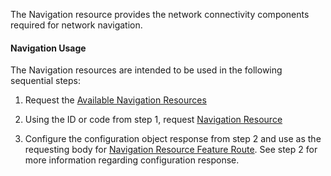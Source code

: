 The Navigation resource provides the network connectivity components required for network navigation.

#### Navigation Usage
The Navigation resources are intended to be used in the following sequential steps:


1) Request the [Available Navigation Resources](./#/Navigation/GET/AvailableNavigationResources)

2) Using the ID or code from step 1, request [Navigation Resource](./#/Navigation/GET/NavigationResource)

3) Configure the configuration object response from step 2 and use as the requesting body for [Navigation Resource Feature Route](./#/Navigation/UNSPECIFIED/NavigationResourceFeatureRoute). See step 2 for more information regarding configuration response.


